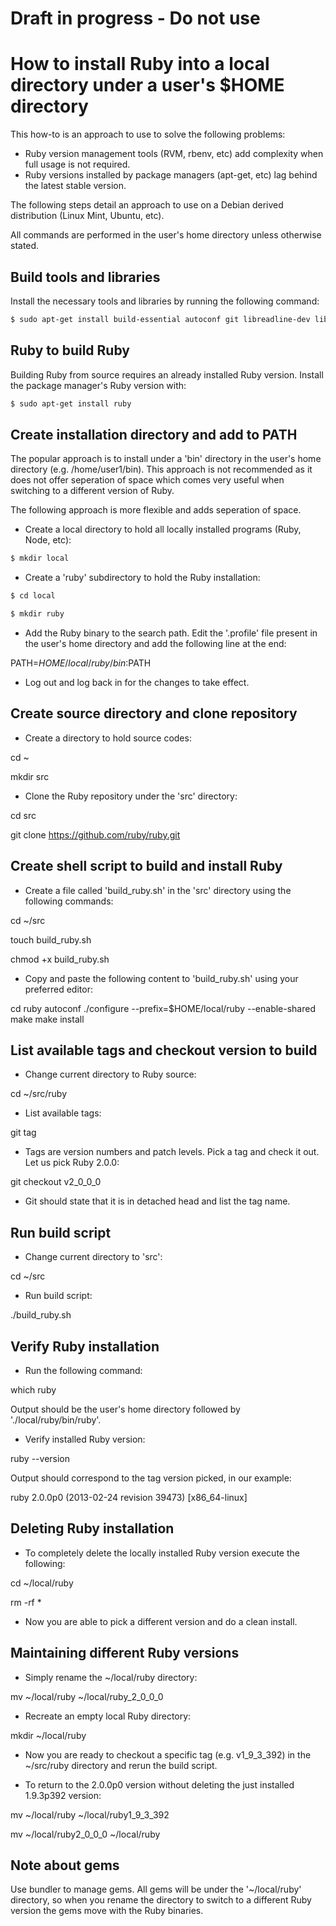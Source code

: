 # Draft in progress - Do not use


How to install Ruby into a local directory under a user's $HOME directory
=========================================================================

This how-to is an approach to use to solve the following problems:

- Ruby version management tools (RVM, rbenv, etc) add complexity when full usage is not required.
- Ruby versions installed by package managers (apt-get, etc) lag behind the latest stable version.

The following steps detail an approach to use on a Debian derived distribution (Linux Mint, Ubuntu, etc).


All commands are performed in the user's home directory unless otherwise stated.

Build tools and libraries
-------------------------

Install the necessary tools and libraries by running the following command:

~~~ sh
$ sudo apt-get install build-essential autoconf git libreadline-dev libssl-dev
~~~

Ruby to build Ruby
------------------

Building Ruby from source requires an already installed Ruby version. Install the package manager's Ruby version with:

~~~ sh
$ sudo apt-get install ruby
~~~

Create installation directory and add to PATH
---------------------------------------------

The popular approach is to install under a 'bin' directory in the user's home directory (e.g. /home/user1/bin). This approach is not recommended as it does not offer seperation of space which comes very useful when switching to a different version of Ruby.

The following approach is more flexible and adds seperation of space.

- Create a local directory to hold all locally installed programs (Ruby, Node, etc):

~~~ sh
$ mkdir local
~~~

- Create a 'ruby' subdirectory to hold the Ruby installation:

~~~ sh
$ cd local

$ mkdir ruby
~~~

- Add the Ruby binary to the search path. Edit the '.profile' file present in the user's home directory and add the following line at the end:

PATH=$HOME/local/ruby/bin:$PATH

- Log out and log back in for the changes to take effect.


Create source directory and clone repository
--------------------------------------------

- Create a directory to hold source codes:

cd ~

mkdir src

- Clone the Ruby repository under the 'src' directory:

cd src

git clone https://github.com/ruby/ruby.git


Create shell script to build and install Ruby
---------------------------------------------

- Create a file called 'build_ruby.sh' in the 'src' directory using the following commands:

cd ~/src

touch build_ruby.sh

chmod +x build_ruby.sh

- Copy and paste the following content to 'build_ruby.sh' using your preferred editor:

cd ruby
autoconf
./configure --prefix=$HOME/local/ruby --enable-shared
make
make install


List available tags and checkout version to build
-------------------------------------------------

- Change current directory to Ruby source:

cd ~/src/ruby

- List available tags:

git tag

- Tags are version numbers and patch levels. Pick a tag and check it out. Let us pick Ruby 2.0.0:

git checkout v2_0_0_0

- Git should state that it is in detached head and list the tag name.


Run build script
----------------

- Change current directory to 'src':

cd ~/src

- Run build script:

./build_ruby.sh


Verify Ruby installation
------------------------

- Run the following command:

which ruby

Output should be the user's home directory followed by './local/ruby/bin/ruby'.

- Verify installed Ruby version:

ruby --version

Output should correspond to the tag version picked, in our example:

ruby 2.0.0p0 (2013-02-24 revision 39473) [x86_64-linux]


Deleting Ruby installation
--------------------------

- To completely delete the locally installed Ruby version execute the following:

cd ~/local/ruby

rm -rf *

- Now you are able to pick a different version and do a clean install.


Maintaining different Ruby versions
-----------------------------------

- Simply rename the ~/local/ruby directory:

mv ~/local/ruby ~/local/ruby_2_0_0_0

- Recreate an empty local Ruby directory:

mkdir ~/local/ruby

- Now you are ready to checkout a specific tag (e.g. v1_9_3_392) in the ~/src/ruby directory and rerun the build script.

- To return to the 2.0.0p0 version without deleting the just installed 1.9.3p392 version:

mv ~/local/ruby ~/local/ruby1_9_3_392

mv ~/local/ruby2_0_0_0 ~/local/ruby


Note about gems
---------------

Use bundler to manage gems. All gems will be under the '~/local/ruby' directory, so when you rename the directory to switch to a different Ruby version the gems move with the Ruby binaries.
